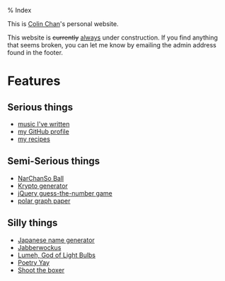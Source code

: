 % Index

This is [Colin Chan](/colin)'s personal website.

<p class="notice">
This website is <del>currently</del> <ins>always</ins> under construction. If
you find anything that seems broken, you can let me know by emailing the admin
address found in the footer.
</p>

# Features

## Serious things

*   [music I've written](/music.html)
*   [my GitHub profile](https://github.com/kalgynirae/)
*   [my recipes](/recipes/)

## Semi-Serious things

*   [NarChanSo Ball](/wiki/games/narchanso.html)
*   [Krypto generator](/krypto.html)
*   [jQuery guess-the-number game](/guess/)
*   [polar graph paper](/media/polar%20graph%20paper.pdf)

## Silly things

*   [Japanese name generator](/japanese_names.py)
*   [Jabberwockus](/jabberwockus.html)
*   [Lumeh, God of Light Bulbs](/lumeh.html)
*   [Poetry Yay](/poetry-yay.html)
*   [Shoot the boxer](/boxer.html)
